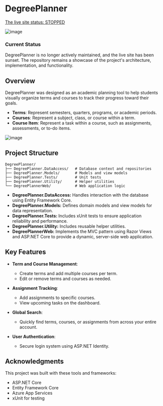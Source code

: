 # DegreePlanner #
[The live site status: STOPPED](https://degreeplanner-gye5a8fwhhcefacr.westus-01.azurewebsites.net/)


![image](https://github.com/user-attachments/assets/e21aeb3b-0f45-4b07-a823-a6827f8f37dd)



### Current Status
DegreePlanner is no longer actively maintained, and the live site has been sunset. The repository remains a showcase of the project's architecture, implementation, and functionality.

## Overview 
DegreePlanner was designed as an academic planning tool to help students visually organize terms and courses to track their progress toward their goals. 
- **Terms**: Represent semesters, quarters, programs, or academic periods.  
- **Courses**: Represent a subject, class, or course within a term.   
- **Course Item**: Represent a task within a course, such as assignments, assessments, or to-do items.


![image](https://github.com/user-attachments/assets/4f49493a-f5f4-4ac8-b5ce-5c93b397427b)


## Project Structure  
```plaintext
DegreePlanner/
├── DegreePlanner.DataAccess/   # Database context and repositories
├── DegreePlanner.Models/       # Models and view models
├── DegreePlanner.Tests/        # Unit tests
├── DegreePlanner.Utility/      # Helper utilities
└── DegreePlannerWeb/           # Web application logic
```
- **DegreePlanner.DataAccess:** Handles interaction with the database using Entity Framework Core.
- **DegreePlanner.Models:** Defines domain models and view models for data representation.
- **DegreePlanner.Tests:** Includes xUnit tests to ensure application reliability and performance.
- **DegreePlanner.Utility:** Includes reusable helper utilities. 
- **DegreePlannerWeb:** Implements the MVC pattern using Razor Views and ASP.NET Core to provide a dynamic, server-side web application.

## Key Features  
- **Term and Course Management**:  
  - Create terms and add multiple courses per term.  
  - Edit or remove terms and courses as needed.
 
- **Assignment Tracking**:  
  - Add assignments to specific courses.  
  - View upcoming tasks on the dashboard.

- **Global Search**:  
  - Quickly find terms, courses, or assignments from across your entire account.
 
- **User Authentication**:  
  - Secure login system using ASP.NET Identity.

## Acknowledgments
This project was built with these tools and frameworks: 
- ASP.NET Core
- Entity Framework Core
- Azure App Services
- xUnit for testing
